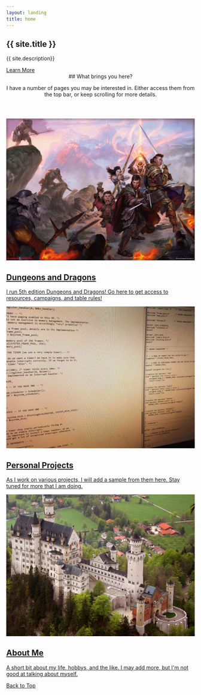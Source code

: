 ```yaml
---
layout: landing
title: home
---
```


<!-- Banner -->
<section id="banner">
<div class="inner" markdown="1">

## {{ site.title }}

{{ site.description}}

</div>
<a href="#one" class="more scrolly">Learn More</a>
</section>

<!-- Hub -->
<section id="one" class="wrapper style1 special">
<div class="inner">
<header class="major" markdown="1">
## What brings you here?

I have a number of pages you may be interested in. Either access them from the top bar, or keep scrolling for more details.
</header>
</div>
</section>

<!-- Two -->
<section id="two" class="wrapper alt style2">

<section class="spotlight" >
<div class="image">
<a href="dnd.html">
<img src="images/5eparty.jpg" alt="" />
</a>
</div>
<div class="content" markdown="1">
<a href="dnd.html">

## Dungeons and Dragons

I run 5th edition Dungeons and Dragons! Go here to get access to resources, campaigns, and table rules!

</a>
</div>

</section>

<section class="spotlight">

<div class="image"><a href="projects.html"><img src="images/cscode.jpg" alt="" /></a></div>

<div class="content" markdown="1">
<a href="projects.html">

## Personal Projects

As I work on various projects, I will add a sample from them here. Stay tuned for more that I am doing.

</a>
</div>
</section>


<section class="spotlight">
<div class="image"><a href="about.html"><img src="images/castle.jpg" alt="" /></a></div>
<div class="content" markdown="1">
<a href="about.html">

## About Me

A short bit about my life, hobbys, and the like. I may add more, but I'm not good at talking about myself.

</a>
</div>
</section>

</section>

<!-- CTA -->
<section id="cta" class="wrapper style4">
<div class="inner">
<a href="#" class="button fit">Back to Top</a>
</div>
</section>
